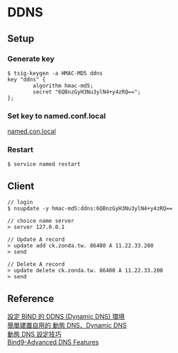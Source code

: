 # DDNS

## Setup

### Generate key

```shell
$ tsig-keygen -a HMAC-MD5 ddns
key "ddns" {
        algorithm hmac-md5;
        secret "6QBnzGyH3Nu3ylN4+y4zRQ==";
};
```

### Set key to named.conf.local

[named.con.local](./bind9_settings/named.conf.local)  

### Restart

```shell
$ service named restart
```

## Client

```shell
// login
$ nsupdate -y hmac-md5:ddns:6QBnzGyH3Nu3ylN4+y4zRQ==

// choice name server
> server 127.0.0.1

// Update A record
> update add ck.zonda.tw. 86400 A 11.22.33.200
> send

// Delete A record
> update delete ck.zonda.tw. 86400 A 11.22.33.200
> send
```

## Reference

[設定 BIND 的 DDNS (Dynamic DNS) 環境](https://ezbox.idv.tw/180/bind-ddns-dynamic-dns/)  
[簡單建置自用的 動態 DNS、Dynamic DNS](https://ithelp.ithome.com.tw/articles/10062006)  
[動態 DNS 設定技巧](http://www.study-area.org/tips/ddns.htm)  
[Bind9-Advanced DNS Features](https://bind9.readthedocs.io/en/v9_16_5/advanced.html)  
